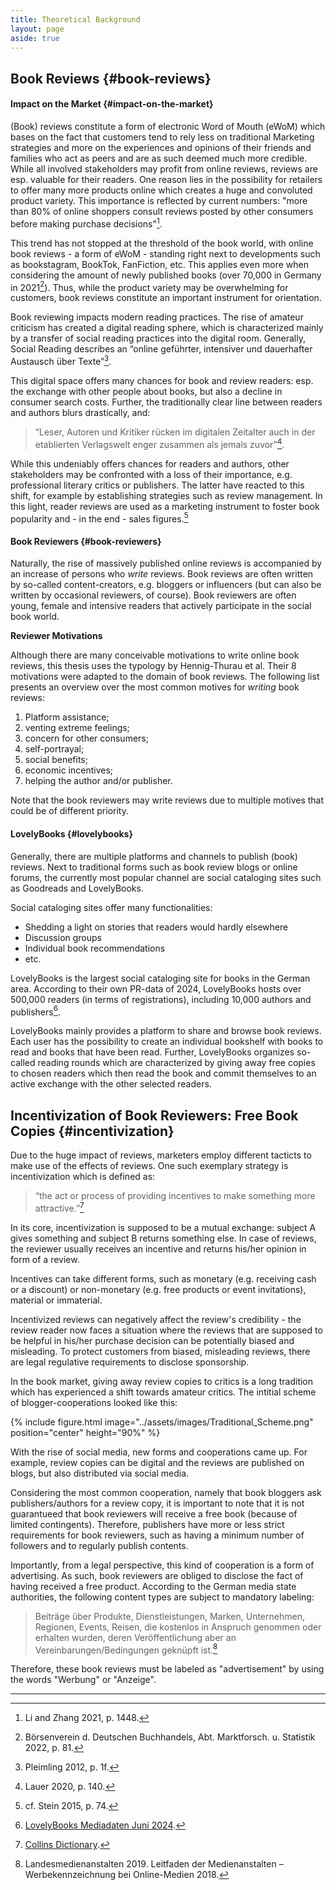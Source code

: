```yaml
---
title: Theoretical Background
layout: page
aside: true
---
```


## Book Reviews {#book-reviews}

#### Impact on the Market {#impact-on-the-market}
(Book) reviews constitute a form of electronic Word of Mouth (eWoM) which bases on the fact that customers tend to rely less on traditional Marketing strategies and more on the experiences and opinions of their friends and families who act as peers and are as such deemed much more credible. While all involved stakeholders may profit from online reviews, reviews are esp. valuable for their readers. One reason lies in the possibility for retailers to offer many more products online which creates a huge and convoluted product variety. This importance is reflected by current numbers: "more than 80% of online shoppers consult reviews posted by other consumers before making purchase decisions"[^1].

This trend has not stopped at the threshold of the book world, with online book reviews - a form of eWoM - standing right next to developments such as bookstagram, BookTok, FanFiction, etc. This applies even more when considering the amount of newly published books (over 70,000 in Germany in 2021[^2]). Thus, while the product variety may be overwhelming for customers, book reviews constitute an important instrument for orientation.

Book reviewing impacts modern reading practices. The rise of amateur criticism has created a digital reading sphere, which is characterized mainly by a transfer of social reading
practices into the digital room. Generally, Social Reading describes an “online geführter, intensiver und dauerhafter Austausch über Texte”[^3].

This digital space offers many chances for book and review readers: esp. the exchange with other people about books, but also a decline in consumer search costs. Further, the traditionally clear line between readers and authors blurs drastically, and: 

> “Leser, Autoren und Kritiker rücken im digitalen Zeitalter auch in der etablierten Verlagswelt enger zusammen als jemals zuvor”[^4].

While this undeniably offers chances for readers and authors, other stakeholders may be confronted with a loss of their importance, e.g. professional literary critics or publishers. The latter have reacted to this shift, for example by establishing strategies such as review management. In this light, reader reviews are used as a marketing instrument to foster book popularity and - in the end - sales figures.[^5]

#### Book Reviewers {#book-reviewers}
Naturally, the rise of massively published online reviews is accompanied by an increase of persons who _write_ reviews. Book reviews are often written by so-called content-creators, e.g. bloggers or influencers (but can also be written by occasional reviewers, of course). Book reviewers are often young, female and intensive readers that actively participate in the social book world.

**Reviewer Motivations**

Although there are many conceivable motivations to write online book reviews, this thesis uses the typology by Hennig-Thurau et al. Their 8 motivations were adapted to the domain of book reviews. The following list presents an overview over the most common motives for _writing_ book reviews:

1. Platform assistance;
2. venting extreme feelings;
3. concern for other consumers;
4. self-portrayal;
5. social benefits;
6. economic incentives;
7. helping the author and/or publisher.

Note that the book reviewers may write reviews due to multiple motives that could be of different priority. 

#### LovelyBooks {#lovelybooks}
Generally, there are multiple platforms and channels to publish (book) reviews. Next to traditional forms such as book review blogs or online forums, the currently most popular channel are social cataloging sites such as Goodreads and LovelyBooks.

Social cataloging sites offer many functionalities:
- Shedding a light on stories that readers would hardly elsewhere
- Discussion groups
- Individual book recommendations
- etc.

LovelyBooks is the largest social cataloging site for books in the German area. According to their own PR-data of 2024, LovelyBooks hosts over 500,000 readers (in terms of registrations), including 10,000 authors and publishers[^6]. 

LovelyBooks mainly provides a platform to share and browse book reviews. Each user has the possibility to create an individual bookshelf with books to read and books that have been read. Further, LovelyBooks organizes so-called reading rounds which are characterized by giving away free copies to chosen readers which then read the book and commit themselves to an active exchange with the other selected readers. 

## Incentivization of Book Reviewers: Free Book Copies {#incentivization}
Due to the huge impact of reviews, marketers employ different tacticts to make use of the effects of reviews. One such exemplary strategy is incentivization which is defined as:

> “the act or process of providing incentives to make something more attractive.”[^7]

In its core, incentivization is supposed to be a mutual exchange: subject A gives something and subject B returns something else. In case of reviews, the reviewer usually receives an incentive and returns his/her opinion in form of a review.

Incentives can take different forms, such as monetary (e.g. receiving cash or a discount) or non-monetary (e.g. free products or event invitations), material or immaterial.

Incentivized reviews can negatively affect the review's credibility - the review reader now faces a situation where the reviews that are supposed to be helpful in his/her purchase decision can be potentially biased and misleading. To protect customers from biased, misleading reviews, there are legal regulative requirements to disclose sponsorship.

In the book market, giving away review copies to critics is a long tradition which has experienced a shift towards amateur critics. The intitial scheme of blogger-cooperations looked like this:

{% include figure.html image="../assets/images/Traditional_Scheme.png" position="center" height="90%" %} 

With the rise of social media, new forms and cooperations came up. For example, review copies can be digital and the reviews are published on blogs, but also distributed via social media.

Considering the most common cooperation, namely that book bloggers ask publishers/authors for a review copy, it is important to note that it is not guarantueed that book reviewers will receive a free book (because of limited contingents). Therefore, publishers have more or less strict requirements for book reviewers, such as having a minimum number of followers and to regularly publish contents.

Importantly, from a legal perspective, this kind of cooperation is a form of advertising. As such, book reviewers are obliged to disclose the fact of having received a free product. According to the German media state authorities, the following content types are subject to mandatory labeling:

> Beiträge über Produkte, Dienstleistungen, Marken, Unternehmen, Regionen, Events, Reisen, die kostenlos in Anspruch genommen oder erhalten wurden, deren Veröffentlichung aber an Vereinbarungen/Bedingungen geknüpft ist.[^8]

Therefore, these book reviews must be labeled as "advertisement" by using the words "Werbung" or "Anzeige".

--- 
[^1]: Li and Zhang 2021, p. 1448.
[^2]: Börsenverein d. Deutschen Buchhandels, Abt. Marktforsch. u. Statistik 2022, p. 81.
[^3]: Pleimling 2012, p. 1f.
[^4]: Lauer 2020, p. 140.
[^5]: cf. Stein 2015, p. 74.
[^6]: [LovelyBooks Mediadaten Juni 2024](https://s3-eu-west-1.amazonaws.com/media.lovelybooks.de/LovelyBooks-Mediadaten-Verlage-24-06.pdf).
[^7]: [Collins Dictionary](https://www.collinsdictionary.com/de/worterbuch/englisch/incentivization).
[^8]: Landesmedienanstalten 2019. Leitfaden der Medienanstalten – Werbekennzeichnung bei Online-Medien 2018.